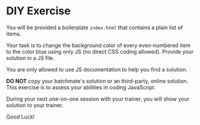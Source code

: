 # DIY Exercise
You will be provided a boilerplate ```index.html``` that contains a plain list of items.

Your task is to change the background color of every even-numbered item to the color blue using only JS (no direct CSS coding allowed). Provide your solution in a JS file.

You are only allowed to use JS documentation to help you find a solution. 

**DO NOT** copy your batchmate's solution or an third-party, online solution. This exercise is to assess your abilities in coding JavaScript.

During your next one-on-one session with your trainer, you will show your solution to your trainer.

Good Luck!